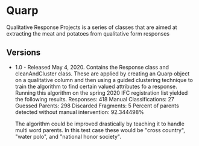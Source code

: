 # Quarp
Qualitative Response Projects is a series of classes that are aimed at extracting the meat and potatoes from qualitative form responses

## Versions
- 1.0 - Released May 4, 2020. Contains the Response class and cleanAndCluster class. These are applied by creating an Quarp object on a qualitative column and then using a guided clustering technique to train the algorithm to find certain valued attributes fo a response. Running this algorithm on the spring 2020 IFC registration list yielded the following results.
  Responses: 418
  Manual Classifications: 27
  Guessed Parents: 298
  Discarded Fragments: 5
  Percent of parents detected without manual intervention: 92.344498%
  
  The algorithm could be improved drastically by teaching it to handle multi word parents. In this test case these would be "cross country", "water polo", and "national honor society".
